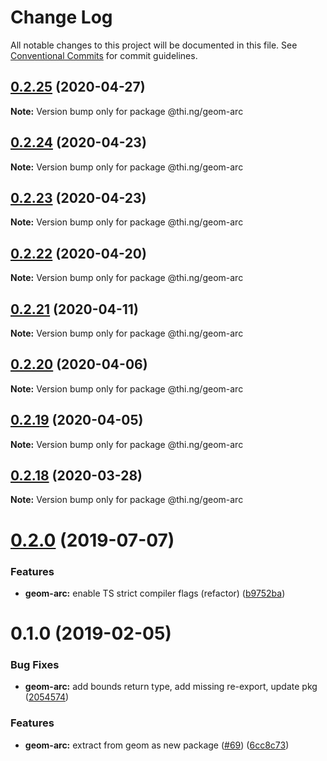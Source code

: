 # Change Log

All notable changes to this project will be documented in this file.
See [Conventional Commits](https://conventionalcommits.org) for commit guidelines.

## [0.2.25](https://github.com/thi-ng/umbrella/compare/@thi.ng/geom-arc@0.2.24...@thi.ng/geom-arc@0.2.25) (2020-04-27)

**Note:** Version bump only for package @thi.ng/geom-arc





## [0.2.24](https://github.com/thi-ng/umbrella/compare/@thi.ng/geom-arc@0.2.23...@thi.ng/geom-arc@0.2.24) (2020-04-23)

**Note:** Version bump only for package @thi.ng/geom-arc





## [0.2.23](https://github.com/thi-ng/umbrella/compare/@thi.ng/geom-arc@0.2.22...@thi.ng/geom-arc@0.2.23) (2020-04-23)

**Note:** Version bump only for package @thi.ng/geom-arc





## [0.2.22](https://github.com/thi-ng/umbrella/compare/@thi.ng/geom-arc@0.2.21...@thi.ng/geom-arc@0.2.22) (2020-04-20)

**Note:** Version bump only for package @thi.ng/geom-arc





## [0.2.21](https://github.com/thi-ng/umbrella/compare/@thi.ng/geom-arc@0.2.20...@thi.ng/geom-arc@0.2.21) (2020-04-11)

**Note:** Version bump only for package @thi.ng/geom-arc





## [0.2.20](https://github.com/thi-ng/umbrella/compare/@thi.ng/geom-arc@0.2.19...@thi.ng/geom-arc@0.2.20) (2020-04-06)

**Note:** Version bump only for package @thi.ng/geom-arc





## [0.2.19](https://github.com/thi-ng/umbrella/compare/@thi.ng/geom-arc@0.2.18...@thi.ng/geom-arc@0.2.19) (2020-04-05)

**Note:** Version bump only for package @thi.ng/geom-arc





## [0.2.18](https://github.com/thi-ng/umbrella/compare/@thi.ng/geom-arc@0.2.17...@thi.ng/geom-arc@0.2.18) (2020-03-28)

**Note:** Version bump only for package @thi.ng/geom-arc





# [0.2.0](https://github.com/thi-ng/umbrella/compare/@thi.ng/geom-arc@0.1.17...@thi.ng/geom-arc@0.2.0) (2019-07-07)

### Features

* **geom-arc:** enable TS strict compiler flags (refactor) ([b9752ba](https://github.com/thi-ng/umbrella/commit/b9752ba))

# 0.1.0 (2019-02-05)

### Bug Fixes

* **geom-arc:** add bounds return type, add missing re-export, update pkg ([2054574](https://github.com/thi-ng/umbrella/commit/2054574))

### Features

* **geom-arc:** extract from geom as new package ([#69](https://github.com/thi-ng/umbrella/issues/69)) ([6cc8c73](https://github.com/thi-ng/umbrella/commit/6cc8c73))
